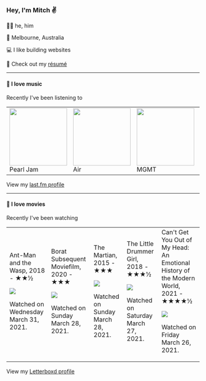 <article><h3>Hey, I&#x27;m Mitch ✌️</h3><section><p>🙆‍♂️ he, him</p><p>📍 Melbourne, Australia</p><p>💻 I like building websites</p><p>📝 Check out my <a href="https://github.com/my-slab/resume">résumé</a></p></section><hr/><section><h4>💽 I love music</h4><p>Recently I&#x27;ve been listening to</p><table><tbody><td><img src="https://lastfm.freetls.fastly.net/i/u/174s/4dfa0959e9534f8dcfd24d5dc5110589.png" height="150px" alt="" role="presentation"/><br/>Pearl Jam</td><td><img src="https://lastfm.freetls.fastly.net/i/u/174s/466f8fd2eaf94f5a92d44c63ffc8b33a.png" height="150px" alt="" role="presentation"/><br/>Air</td><td><img src="https://lastfm.freetls.fastly.net/i/u/174s/996e2f00e3b7aeaca4748aed1d3bb1e3.png" height="150px" alt="" role="presentation"/><br/>MGMT</td><td><img src="https://lastfm.freetls.fastly.net/i/u/174s/4ca8269cfa0a4e0bb9a08aedfb645ed6.png" height="150px" alt="" role="presentation"/><br/>2Pac</td><td><img src="https://lastfm.freetls.fastly.net/i/u/174s/c9549e95ea6e455ba52445e13ef0649a.png" height="150px" alt="" role="presentation"/><br/>Mogwai</td></tbody></table><span>View my <a href="https://www.last.fm/user/mylsb">last.fm profile</a></span></section><hr/><section><h4>📼 I love movies</h4><p>Recently I&#x27;ve been watching</p><table><tbody><td>Ant-Man and the Wasp, 2018 - ★★½<br/><span> <p><img src="https://a.ltrbxd.com/resized/film-poster/2/9/6/3/4/1/296341-ant-man-and-the-wasp-0-500-0-750-crop.jpg?k=2de57d56bb"/></p> <p>Watched on Wednesday March 31, 2021.</p> </span></td><td>Borat Subsequent Moviefilm, 2020 - ★★★<br/><span> <p><img src="https://a.ltrbxd.com/resized/sm/upload/vm/qf/ng/lp/2FE2A140-82B9-48C7-ABD8-6632D4385666-0-500-0-750-crop.jpg?k=badcea7475"/></p> <p>Watched on Sunday March 28, 2021.</p> </span></td><td>The Martian, 2015 - ★★★<br/><span> <p><img src="https://a.ltrbxd.com/resized/film-poster/2/1/1/5/1/1/211511-the-martian-0-500-0-750-crop.jpg?k=50b7d614a7"/></p> <p>Watched on Sunday March 28, 2021.</p> </span></td><td>The Little Drummer Girl, 2018 - ★★★½<br/><span> <p><img src="https://a.ltrbxd.com/resized/film-poster/4/8/4/5/8/5/484585-the-little-drummer-girl-0-500-0-750-crop.jpg?k=83de7f30b1"/></p> <p>Watched on Saturday March 27, 2021.</p> </span></td><td>Can&#x27;t Get You Out of My Head: An Emotional History of the Modern World, 2021 - ★★★★½<br/><span> <p><img src="https://a.ltrbxd.com/resized/film-poster/7/1/4/2/8/1/714281-can-t-get-you-out-of-my-head-an-emotional-history-of-the--0-500-0-750-crop.jpg?k=6e4e29e2d8"/></p> <p>Watched on Friday March 26, 2021.</p> </span></td></tbody></table><span>View my <a href="https://letterboxd.com/myslab/">Letterboxd profile</a></span></section></article>